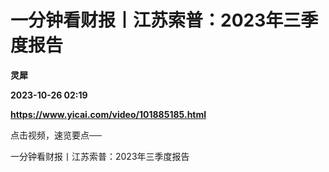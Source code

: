 # 一分钟看财报丨江苏索普：2023年三季度报告
**灵犀**

**2023-10-26 02:19**

**https://www.yicai.com/video/101885185.html**

点击视频，速览要点──

一分钟看财报丨江苏索普：2023年三季度报告